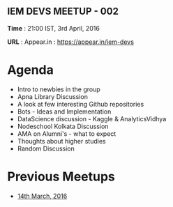 IEM DEVS MEETUP - 002
------------------------

**Time** : 21:00 IST, 3rd April, 2016

**URL** : Appear.in : https://appear.in/iem-devs

# Agenda

* Intro to newbies in the group
* Apna Library Discussion
* A look at few interesting Github repositories
* Bots - Ideas and Implementation
* DataScience discussion - Kaggle & AnalyticsVidhya
* Nodeschool Kolkata Discussion
* AMA on Alumni's - what to expect
* Thoughts about higher studies
* Random Discussion

# Previous Meetups

* [14th March, 2016](https://github.com/iem-devs/awesome-mission/blob/master/meetups/meetup-01.md)
